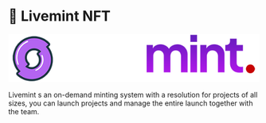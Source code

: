# 🔗 Livemint NFT

![livemint.com](../../.gitbook/assets/logo-new.png)

Livemint s an on-demand minting system with a resolution for projects of all sizes, you can launch projects and manage the entire launch together with the team.

